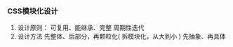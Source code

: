 ### CSS模块化设计
1. 设计原则：
    可复用、能继承、完整
    周期性迭代
2. 设计方法
    先整体、后部分，再颗粒化( 拆模块化，从大到小 )
    先抽象、再具体
 
    




